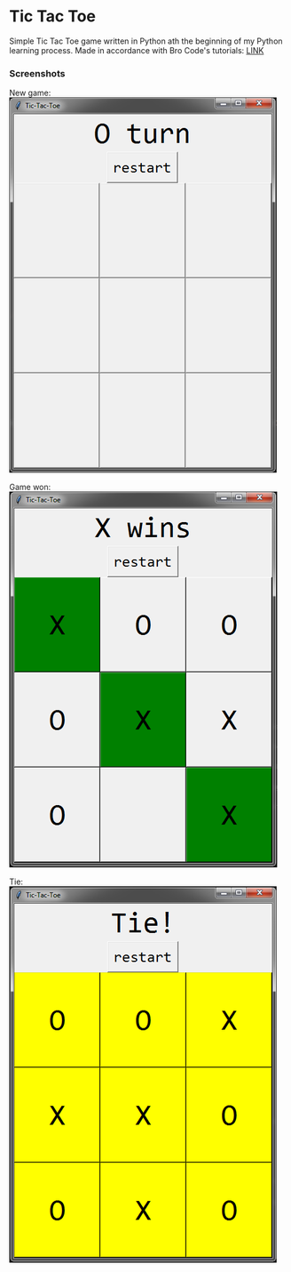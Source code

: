 # Tic Tac Toe

Simple Tic Tac Toe game written in Python ath the beginning of my Python learning process.
Made in accordance with Bro Code's tutorials: [LINK](https://www.youtube.com/c/BroCodez "Bro Code on YT")

### Screenshots

New game:
![New game](/screenshots/new_game.png "New game")

Game won:
![Game won](/screenshots/win.png "Game won")

Tie:
![Tie](/screenshots/tie.png "Tie")